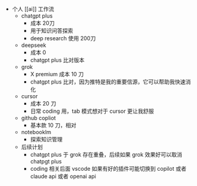 - 个人 [[ai]] 工作流
	- chatgpt plus
		- 成本 20刀
		- 用于知识问答探索
		- deep research 使用 200刀
	- deepseek
		- 成本 0
		- chatgpt plus 比对版本
	- grok
		- X premium 成本 10 刀
		- chatgpt plus 比对，因为推特是我的重要信源，它可以帮助我快速消化
	- cursor
		- 成本 20 刀
		- 日常 coding 用，tab 模式想对于 cursor 更让我舒服
	- github copliot
		- 基本款 10 刀，相对
	- notebooklm
		- 探索知识管理
	- 后续计划
		- chatgpt plus 于 grok 存在重叠，后续如果 grok 效果好可以取消 chatpgt plus
		- coding 相关后面 vscode 如果有好的插件可能切换到 copilot 或者 claude api 或者 openai api